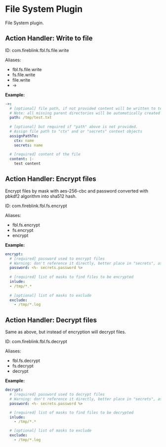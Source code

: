 # File System Plugin

File System plugin.

## Action Handler: Write to file

ID: com.fireblink.fbl.fs.file.write

Aliases:
 - fbl.fs.file.write
 - fs.file.write
 - file.write
 - \->
 
**Example:**

```yaml
->: 
  # [optional] file path, if not provided content will be written to temporary location directory.
  # Note: all missing parent directories will be automatically created
  path: /tmp/test.txt
  
  # [optional] but required if "path" above is not provided.
  # Assign file path to "ctx" and or "secrets" context objects
  assignPathTo:
    ctx: name
    secrets: name
  
  # [required] content of the file
  content: |-
    test content
``` 
 
## Action Handler: Encrypt files
 
Encrypt files by mask with aes-256-cbc and password converted with pbkdf2 algorithm into sha512 hash.

ID: com.fireblink.fbl.fs.encrypt

Aliases:
 - fbl.fs.encrypt
 - fs.encrypt
 - encrypt
 
**Example:**

```yaml
encrypt:
  # [required] password used to encrypt files
  # Warning: don't reference it directly, better place in "secrets", as in report it will be masked.    
  password: <%- secrets.password %>
  
  # [required] list of masks to find files to be encrypted
  inlude:
  - /tmp/*.*      
    
  # [optional] list of masks to exclude
  exclude:
    - /tmp/*.log
```

## Action Handler: Decrypt files

Same as above, but instead of encryption will decrypt files.

ID: com.fireblink.fbl.fs.decrypt

Aliases:
 - fbl.fs.decrypt
 - fs.decrypt
 - decrypt
 
**Example:**

```yaml
decrypt:
  # [required] password used to decrypt files
  # Warning: don't reference it directly, better place in "secrets", as in report it will be masked.    
  password: <%- secrets.password %>

  # [required] list of masks to find files to be decrypted
  inlude:
    - /tmp/*.*      

  # [optional] list of masks to exclude
  exclude:
    - /tmp/*.log    
```